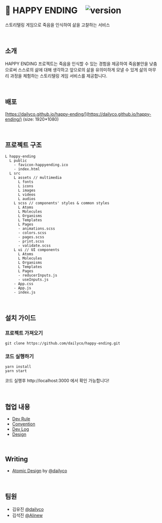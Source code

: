 # 🥀 HAPPY ENDINGㅤ![version](https://img.shields.io/badge/version-v1.0.0-blue)
스토리텔링 게임으로 죽음을 인식하여 삶을 고찰하는 서비스

<br/>

## 소개
HAPPY ENDING 프로젝트는 죽음을 인식할 수 있는 경험을 제공하여 죽음불안을 낮춤으로써 스스로의 삶에 대해 생각하고 앞으로의 삶을 유의미하게 모낼 수 있게 삶의 마무리 과정을 체험하는 스토리텔링 게임 서비스를 제공합니다.

<br/>

## 배포
[https://dailyco.github.io/happy-ending/](https://dailyco.github.io/happy-ending/) (size: 1920\*1080)

<br/>

## 프로젝트 구조
```
L happy-ending
  L public
    - favicon-happyending.ico
    - index.html
  L src
    L assets // multimedia
      L fonts
      L icons
      L images
      L videos
      L audios
    L scss // components' styles & common styles
      L Atoms
      L Molecules
      L Organisms
      L Templates
      L Pages
      - animations.scss
      - colors.scss
      - pages.scss
      - print.scss
      - validate.scss
    L ui // UI components
      L Atoms
      L Molecules
      L Organisms
      L Templates
      L Pages
      - reducerInputs.js
      - useInputs.js
    - App.css
    - App.js
    - index.js
```

<br/>

## 설치 가이드
### 프로젝트 가져오기
```
git clone https://github.com/dailyco/happy-ending.git
```
### 코드 실행하기
```
yarn install
yarn start
```
코드 실행후 http://localhost:3000 에서 확인 가능합니다!

<br/>

## 협업 내용
- [Dev Rule](https://github.com/dailyco/happy-ending/wiki/🤙🏻-Dev-Rule)
- [Convention](https://github.com/dailyco/happy-ending/wiki/✨-Convention)
- [Dev Log](https://www.notion.so/d8beacec1f1e40f0833200cbe2bcec1c?v=eeda10c157db493780445c1a078eb156)
- [Design](https://app.zeplin.io/project/5f54e4ef65e81f48a04d1968/dashboard?sid=5f5c6d981106877aba5e5d90)

<br/>

## Writing
- [Atomic Design](https://github.com/dailyco/happy-ending/wiki/%F0%9F%8F%97-Atomic-Design) by [@dailyco](https://github.com/dailyco)

<br/>

## 팀원
- 김유진 [@dailyco](https://github.com/dailyco)
- 김석진 [@Alinew](https://github.com/SukJinKim)
